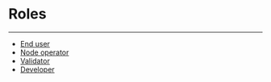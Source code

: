 # Roles
----

* [End user](/user)
* [Node operator](/node)
* [Validator](/validator)
* [Developer](/dev)